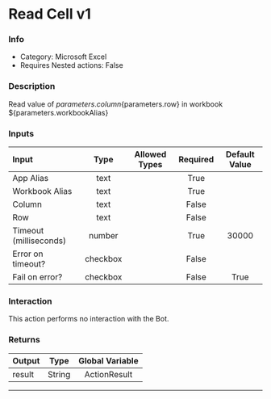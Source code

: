 # Read Cell v1

### Info

- Category: Microsoft Excel
- Requires Nested actions: False


### Description
Read value of ${parameters.column}${parameters.row} in workbook ${parameters.workbookAlias}


### Inputs

| Input | Type | Allowed Types | Required |  Default Value |
| :--- | :---: | :---: | :---: | :---: |
| App Alias | text |  | True |  |
| Workbook Alias | text |  | True |  |
| Column | text |  | False |  |
| Row | text |  | False |  |
| Timeout (milliseconds) | number |  | True | 30000 |
| Error on timeout? | checkbox |  | False |  |
| Fail on error? | checkbox |  | False | True |


### Interaction
This action performs no interaction with the Bot.

### Returns

| Output | Type | Global Variable |
| :--- | :---: | :---: |
| result | String | ActionResult |

---